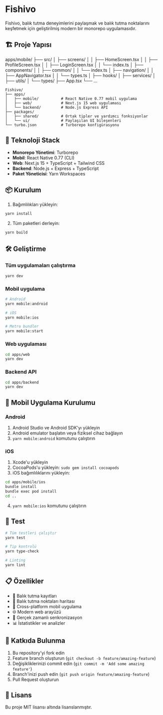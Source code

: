 # Fishivo

Fishivo, balık tutma deneyimlerini paylaşmak ve balık tutma noktalarını keşfetmek için geliştirilmiş modern bir monorepo uygulamasıdır.

## 🏗️ Proje Yapısı

apps/mobile/
├── src/
│   ├── screens/
│   │   ├── HomeScreen.tsx
│   │   ├── ProfileScreen.tsx
│   │   ├── LoginScreen.tsx
│   │   └── index.ts
│   ├── components/
│   │   ├── common/
│   │   └── index.ts
│   ├── navigation/
│   │   ├── AppNavigator.tsx
│   │   └── types.ts
│   ├── hooks/
│   ├── services/
│   ├── utils/
│   └── types/
├── App.tsx
└── ...

```
Fishivo/
├── apps/
│   ├── mobile/          # React Native 0.77 mobil uygulama
│   ├── web/             # Next.js 15 web uygulaması
│   └── backend/         # Node.js Express API
├── packages/
│   ├── shared/          # Ortak tipler ve yardımcı fonksiyonlar
│   └── ui/              # Paylaşılan UI bileşenleri
└── turbo.json           # Turborepo konfigürasyonu
```

## 🚀 Teknoloji Stack

- **Monorepo Yönetimi**: Turborepo
- **Mobil**: React Native 0.77 (CLI)
- **Web**: Next.js 15 + TypeScript + Tailwind CSS
- **Backend**: Node.js + Express + TypeScript
- **Paket Yöneticisi**: Yarn Workspaces

## 📦 Kurulum

1. Bağımlılıkları yükleyin:
```bash
yarn install
```

2. Tüm paketleri derleyin:
```bash
yarn build
```

## 🛠️ Geliştirme

### Tüm uygulamaları çalıştırma
```bash
yarn dev
```

### Mobil uygulama
```bash
# Android
yarn mobile:android

# iOS
yarn mobile:ios

# Metro bundler
yarn mobile:start
```

### Web uygulaması
```bash
cd apps/web
yarn dev
```

### Backend API
```bash
cd apps/backend
yarn dev
```

## 📱 Mobil Uygulama Kurulumu

### Android
1. Android Studio ve Android SDK'yı yükleyin
2. Android emulator başlatın veya fiziksel cihaz bağlayın
3. `yarn mobile:android` komutunu çalıştırın

### iOS
1. Xcode'u yükleyin
2. CocoaPods'u yükleyin: `sudo gem install cocoapods`
3. iOS bağımlılıklarını yükleyin:
```bash
cd apps/mobile/ios
bundle install
bundle exec pod install
cd ..
```
4. `yarn mobile:ios` komutunu çalıştırın

## 🧪 Test

```bash
# Tüm testleri çalıştır
yarn test

# Tip kontrolü
yarn type-check

# Linting
yarn lint
```

## 📋 Özellikler

- 🎣 Balık tutma kayıtları
- 📍 Balık tutma noktaları haritası
- 📱 Cross-platform mobil uygulama
- 🌐 Modern web arayüzü
- 🔄 Gerçek zamanlı senkronizasyon
- 📊 İstatistikler ve analizler

## 🤝 Katkıda Bulunma

1. Bu repository'yi fork edin
2. Feature branch oluşturun (`git checkout -b feature/amazing-feature`)
3. Değişikliklerinizi commit edin (`git commit -m 'Add some amazing feature'`)
4. Branch'inizi push edin (`git push origin feature/amazing-feature`)
5. Pull Request oluşturun

## 📄 Lisans

Bu proje MIT lisansı altında lisanslanmıştır.